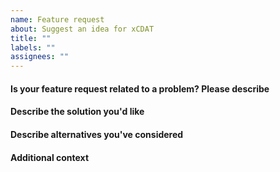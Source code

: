 ```yaml
---
name: Feature request
about: Suggest an idea for xCDAT
title: ""
labels: ""
assignees: ""
---
```


#### Is your feature request related to a problem? Please describe

<!-- A clear and concise description of what the problem is. Ex. I'm always frustrated when [...] -->

#### Describe the solution you'd like

<!-- A clear and concise description of what you want to happen. -->

#### Describe alternatives you've considered

<!-- A clear and concise description of any alternative solutions or features you've considered. -->

#### Additional context

<!-- Add any other context or screenshots about the feature request here. -->
